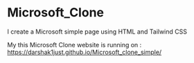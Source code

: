 # Microsoft_Clone
I create a Microsoft simple page using HTML and Tailwind CSS 

My this Microsoft Clone website is running on : https://darshak1just.github.io/Microsoft_clone_simple/
